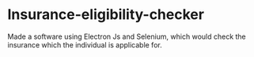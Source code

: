 # Insurance-eligibility-checker
Made a software using Electron Js and Selenium, which would check the insurance which the individual is applicable for.

